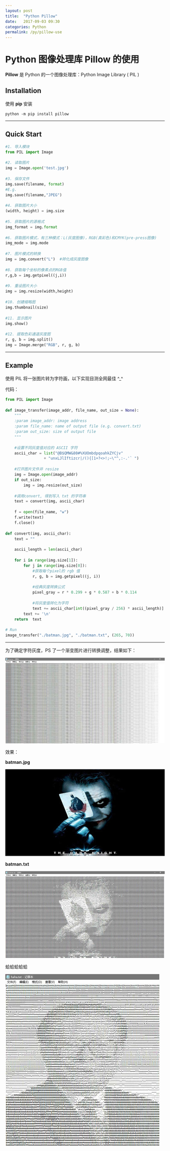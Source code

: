 ```yaml
---
layout: post
title:  "Python Pillow"
date:   2017-09-03 09:30
categories: Python
permalink: /py/pillow-use
---
```


# Python 图像处理库 Pillow 的使用

**Pillow** 是 Python 的一个图像处理库：Python Image Library ( PIL )


## Installation

使用 **pip** 安装

```
python -m pip install pillow
```

---

## Quick Start

```py
#1. 导入模块
from PIL import Image

#2. 读取图片
img = Image.open('test.jpg')

#3. 保存文件
img.save(filename, format)
#E.g.
img.save(filename,"JPEG")

#4. 获取图片大小
(width, height) = img.size

#5. 获取图片的源格式
img_format = img.format

#6. 获取图片模式，有三种模式：L(灰度图像)，RGB(真彩色)和CMYK(pre-press图像)
img_mode = img.mode

#7. 图片模式的转换
img = img.convert("L")  #转化成灰度图像

#8. 获取每个坐标的像素点的RGB值
r,g,b = img.getpixel((j,i))

#9. 重设图片大小
img = img.resize(width,height)

#10. 创建缩略图
img.thumbnail(size)

#11. 显示图片
img.show()

#12. 提取色彩通道灰度图
r, g, b = img.split()
img = Image.merge("RGB", r, g, b)
```

---

## Example

使用 PIL 将一张图片转为字符画，以下实现目测全网最佳 ^_^

代码：

```py
from PIL import Image

def image_transfer(image_addr, file_name, out_size = None):
    """
    :param image_addr: image address
    :param file_name: name of output file (e.g. convert.txt)
    :param out_size: size of output file
    """

    #设置不同灰度值对应的 ASCII 字符
    ascii_char = list("@B$QMW&80#%XUOmbdpqoahkZYCjv" 
                 + "unxLJlIftizcr|/(){[1+?<>!;~\"^,:-.'` ")
    
    #打开图片文件并 resize
    img = Image.open(image_addr)
    if out_size:
        img = img.resize(out_size)

    #调用convert, 得到写入 txt 的字符串
    text = convert(img, ascii_char)

    f = open(file_name, "w")
    f.write(text)
    f.close()

def convert(img, ascii_char):
    text = ""

    ascii_length = len(ascii_char)

    for i in range(img.size[1]):
        for j in range(img.size[0]):
            #获取每个pixel的 rgb 值
            r, g, b = img.getpixel((j, i))

            #经典灰度转换公式
            pixel_gray = r * 0.299 + g * 0.587 + b * 0.114

            #将灰度值转化为字符
            text += ascii_char[int((pixel_gray / 256) * ascii_length)]
        text += '\n'
    return  text

# Run
image_transfer("./batman.jpg", "./batman.txt", (265, 70))
```

---

为了确定字符灰度，PS 了一个渐变图片进行转换调整，结果如下：

![](../images/python/gray.jpg)

效果：

**batman.jpg**

![joker](../images/python/pil_joker.jpg)


**batman.txt**

![joker_txt](../images/python/pil_joker_txt.jpg)


蛤蛤蛤蛤蛤

![hahaha](../images/python/pil_haha_txt.jpg)